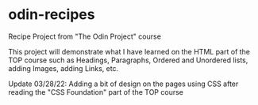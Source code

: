 # odin-recipes
Recipe Project from "The Odin Project" course

This project will demonstrate what I have learned on the HTML part of the TOP
course such as Headings, Paragraphs, Ordered and Unordered lists, adding
Images, adding Links, etc.

Update 03/28/22: 
Adding a bit of design on the pages using CSS after reading the "CSS Foundation" part of the TOP course
